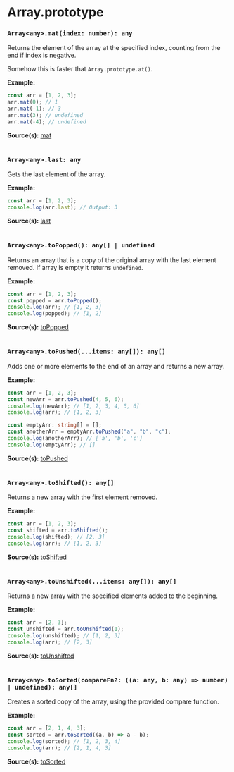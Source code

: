 # Array.prototype

### `Array<any>.mat(index: number): any`

Returns the element of the array at the specified index, counting from the end if index is negative.

Somehow this is faster that `Array.prototype.at()`.

**Example:**

```typescript
const arr = [1, 2, 3];
arr.mat(0); // 1
arr.mat(-1); // 3
arr.mat(3); // undefined
arr.mat(-4); // undefined
```

**Source(s):**
[mat](../src/ts/array.prototype.ts)

#

### `Array<any>.last: any`

Gets the last element of the array.

**Example:**

```typescript
const arr = [1, 2, 3];
console.log(arr.last); // Output: 3
```

**Source(s):**
[last](../src/ts/array.prototype.ts)

#

### `Array<any>.toPopped(): any[] | undefined`

Returns an array that is a copy of the original array with the last element removed. If array is empty it returns `undefined`.

**Example:**

```typescript
const arr = [1, 2, 3];
const popped = arr.toPopped();
console.log(arr); // [1, 2, 3]
console.log(popped); // [1, 2]
```

**Source(s):**
[toPopped](../src/ts/array.prototype.ts)

#

### `Array<any>.toPushed(...items: any[]): any[]`

Adds one or more elements to the end of an array and returns a new array.

**Example:**

```typescript
const arr = [1, 2, 3];
const newArr = arr.toPushed(4, 5, 6);
console.log(newArr); // [1, 2, 3, 4, 5, 6]
console.log(arr); // [1, 2, 3]

const emptyArr: string[] = [];
const anotherArr = emptyArr.toPushed("a", "b", "c");
console.log(anotherArr); // ['a', 'b', 'c']
console.log(emptyArr); // []
```

**Source(s):**
[toPushed](../src/ts/array.prototype.ts)

#

### `Array<any>.toShifted(): any[]`

Returns a new array with the first element removed.

**Example:**

```typescript
const arr = [1, 2, 3];
const shifted = arr.toShifted();
console.log(shifted); // [2, 3]
console.log(arr); // [1, 2, 3]
```

**Source(s):**
[toShifted](../src/ts/array.prototype.ts)

#

### `Array<any>.toUnshifted(...items: any[]): any[]`

Returns a new array with the specified elements added to the beginning.

**Example:**

```typescript
const arr = [2, 3];
const unshifted = arr.toUnshifted(1);
console.log(unshifted); // [1, 2, 3]
console.log(arr); // [2, 3]
```

**Source(s):**
[toUnshifted](../src/ts/array.prototype.ts)

#

### `Array<any>.toSorted(compareFn?: ((a: any, b: any) => number) | undefined): any[]`

Creates a sorted copy of the array, using the provided compare function.

**Example:**

```typescript
const arr = [2, 1, 4, 3];
const sorted = arr.toSorted((a, b) => a - b);
console.log(sorted); // [1, 2, 3, 4]
console.log(arr); // [2, 1, 4, 3]
```

**Source(s):**
[toSorted](../src/ts/array.prototype.ts)

